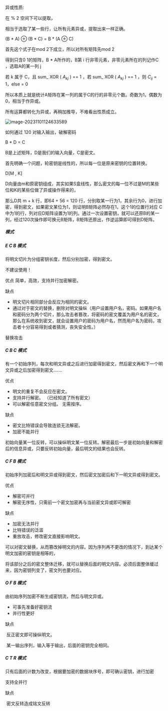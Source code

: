 异或性质:

在 % 2 空间下可以提取，

相当于选取了某一些行，让所有元素异或，提取出来一样正确。

(B * A) ${\oplus}$ (B * C) = B ${*}$ (A ${\oplus}$ C)

首先这个式子在mod 2下成立，所以对所有矩阵先mod 2

得到只含0 1的矩阵，B * A所作的，B第 i 行非零元素，非零元素所在的列记作C ，选取A的某一列 j

若 k 属于 C，且 sum_ XOR  ( ${A_{kj}}$ ) == 1 ，若 sum_ XOR  ( ${A_{kj}}$ ) == 1 ，则 ${C_{ij}}$ = 1，else = 0

所以本质上就是统计A矩阵在某一列的属于C的行的非零元个数。奇数为1，偶数为0，相当于作异或。

所有运算都转化为异或，再稍加推导，不难看出性质成立。

 



![image-20231101124633589](C:\Users\Haon\AppData\Roaming\Typora\typora-user-images\image-20231101124633589.png)

如何通过 120 对输入输出，破解密码

B * D = C

B是上述矩阵，D是我们的输入向量，C是密文。

首先明确一个问题，轮密钥是线性的，所以每一位是原来密钥的位置转换。

D[M , K]

D向量由m和原密钥组成，其实如果S盒线性，那么密文的每一位不过是M的某些位和K的某些位做了异或操作得来的，

那么D共 m + k 行，即64 + 56 = 120 行，分别取某一行为1，其余行为0，进行加密，得到密文，如果密文某位为1，则证明B矩阵必然存在1，这个1的位置行对应 C中为1的行，列对应D矩阵设置为1的列。通过一次设置密钥，就可以还原B的某一列，经过120次操作即可换元B矩阵，B矩阵还原出，作逆运算即可得到D矩阵。



##### 模式

#####  E C B 模式

将明文切片为分组密钥长度，然后分别加密，得到密文。

不建议使用！

优点 简单，高效，支持并行加密解密。

缺点

- 明文切片相同部分会反应为相同的密文。
- 通过对于密文的替换，删除对明文操纵（用户设置用户名，密码。如果用户名和密码分为两个切片，那么攻击者篡改，将密码的密文覆盖为用户名的密文，那么在系统收到密文，就会设置用户的密码为用户名，然而用户名为密码，攻击者十分容易得到或者猜测，丧失安全性。）

替换攻击



##### C B C 模式

有一个初始序列，每次和明文异或之后进行加密得到密文，然后密文再和下一个明文异或之后加密得到密文.......

优点 

- 明文的重复不会反应在密文。
- 支持并行解密。 （已经知道了所有密文）
- 可以解密任意密文分组。 无需按序。

缺点

-   密文比特错误会导致连锁无法解密。
-   加密不能并行

初始向量某一位反转，可以操纵明文某一位反转。解密最后一步是初始向量和解密后的信息异或，只要反转初始向量，最后明文的结果也会反转。





##### C F B 模式

初始序列加密后和明文异或得到密文，然后密文加密后和下一明文异或得到密文。

优点

- 解密可并行
- 解密无序性，只需前一个密文加密再与当前密文异或即可解密

缺点

- 加密无法并行
- 比特错误的泛滥
- 重放攻击，修改密文直接影响明文。

可以对密文替换，从而篡改掉明文的内容。因为序列再不更改的情况下，到达某个明文加密的密钥是相等的，

将该部分之后的密文整体迁移，就可以替换后面的明文内容。必须后面整体缓过来，因为密钥列变了，密文列也要对应。

##### O F B 模式

由初始序列加密不断生成密钥流，然后与明文异或。

- 可事先准备好密钥流
- 并行性更好


缺点

​    反正密文即可操纵明文。

​    某一输出序列，输入等于输出，后面的密钥完全相同。



##### C T R 模式

只有后面的计数为改变，根据要加密的数据块序号，即可确认密钥，进行加密

支持全并行

缺点 

​     密文反转造成铭文反转

















